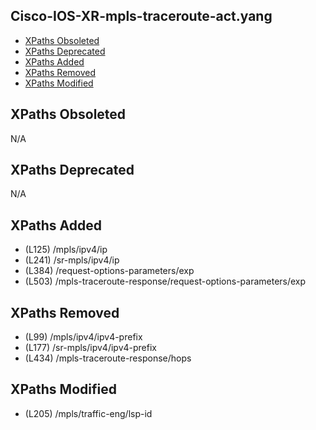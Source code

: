 ## Cisco-IOS-XR-mpls-traceroute-act.yang

- [XPaths Obsoleted](#xpaths-obsoleted)
- [XPaths Deprecated](#xpaths-deprecated)
- [XPaths Added](#xpaths-added)
- [XPaths Removed](#xpaths-removed)
- [XPaths Modified](#xpaths-modified)

## XPaths Obsoleted

N/A

## XPaths Deprecated

N/A

## XPaths Added

- (L125)	/mpls/ipv4/ip
- (L241)	/sr-mpls/ipv4/ip
- (L384)	/request-options-parameters/exp
- (L503)	/mpls-traceroute-response/request-options-parameters/exp

## XPaths Removed

- (L99)	/mpls/ipv4/ipv4-prefix
- (L177)	/sr-mpls/ipv4/ipv4-prefix
- (L434)	/mpls-traceroute-response/hops

## XPaths Modified

- (L205)	/mpls/traffic-eng/lsp-id

